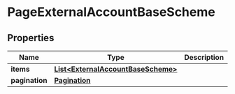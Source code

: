 

# PageExternalAccountBaseScheme


## Properties

| Name | Type | Description | Notes |
|------------ | ------------- | ------------- | -------------|
|**items** | [**List&lt;ExternalAccountBaseScheme&gt;**](ExternalAccountBaseScheme.md) |  |  |
|**pagination** | [**Pagination**](Pagination.md) |  |  |



